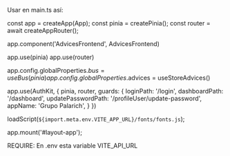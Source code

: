 Usar en main.ts así:


const app = createApp(App);
const pinia = createPinia();
const router = await createAppRouter();

app.component('AdvicesFrontend', AdvicesFrontend)

app.use(pinia)
app.use(router)

app.config.globalProperties.$bus = useBus(pinia)
app.config.globalProperties.$advices = useStoreAdvices()

app.use(AuthKit, { pinia, router, guards: {
    loginPath: '/login',
    dashboardPath: '/dashboard',
    updatePasswordPath: '/profileUser/update-password',
    appName: 'Grupo Palarich',
} })

loadScript(`${import.meta.env.VITE_APP_URL}/fonts/fonts.js`);

app.mount('#layout-app');

REQUIRE:
En .env esta variable VITE_API_URL